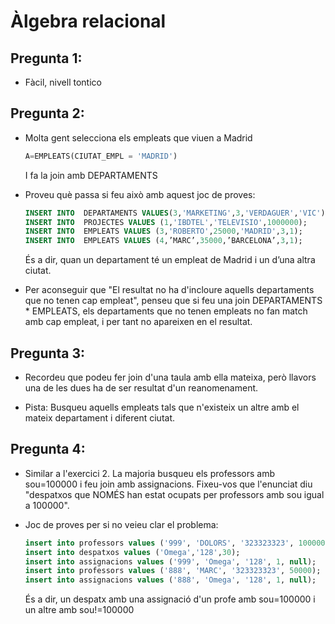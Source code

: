 # Àlgebra relacional

## Pregunta 1:

- Fàcil, nivell tontico

## Pregunta 2:

- Molta gent selecciona els empleats que viuen a Madrid
  ``` sql
  A=EMPLEATS(CIUTAT_EMPL = 'MADRID')
  ```
  I fa la join amb DEPARTAMENTS
  
- Proveu què passa si feu això amb aquest joc de proves:
  ``` sql
  INSERT INTO  DEPARTAMENTS VALUES(3,'MARKETING',3,'VERDAGUER','VIC');
  INSERT INTO  PROJECTES VALUES (1,'IBDTEL','TELEVISIO',1000000);
  INSERT INTO  EMPLEATS VALUES (3,'ROBERTO',25000,'MADRID',3,1);
  INSERT INTO  EMPLEATS VALUES (4,’MARC’,35000,’BARCELONA’,3,1);
  ```
  És a dir, quan un departament té un empleat de Madrid i un d’una altra ciutat.

- Per aconseguir que "El resultat no ha d'incloure aquells departaments que no tenen cap empleat", penseu que si feu una join DEPARTAMENTS * EMPLEATS, els departaments que no tenen empleats no fan match amb cap empleat, i per tant no apareixen en el resultat.

## Pregunta 3:

- Recordeu que podeu fer join d'una taula amb ella mateixa, però llavors una de les dues ha de ser resultat d'un reanomenament.

- Pista: Busqueu aquells empleats tals que n'existeix un altre amb el mateix departament i diferent ciutat.

## Pregunta 4:

- Similar a l'exercici 2. La majoria busqueu els professors amb sou=100000 i feu join amb assignacions. Fixeu-vos que l'enunciat diu "despatxos que NOMÉS han estat ocupats per professors amb sou igual a 100000".

- Joc de proves per si no veieu clar el problema:
  ``` sql
  insert into professors values ('999', 'DOLORS', '323323323', 100000);
  insert into despatxos values ('Omega','128',30);
  insert into assignacions values ('999', 'Omega', '128', 1, null);
  insert into professors values ('888', 'MARC', '323323323', 50000);
  insert into assignacions values ('888', 'Omega', '128', 1, null);
  ```
  És a dir, un despatx amb una assignació d'un profe amb sou=100000 i un altre amb sou!=100000
